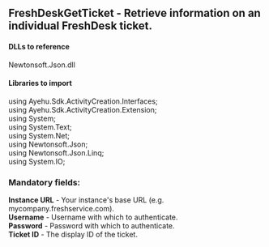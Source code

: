 ## FreshDeskGetTicket - Retrieve information on an individual FreshDesk ticket.

#### DLLs to reference
Newtonsoft.Json.dll

#### Libraries to import
using Ayehu.Sdk.ActivityCreation.Interfaces;<br>
using Ayehu.Sdk.ActivityCreation.Extension;<br>
using System;<br>
using System.Text;<br>
using System.Net;<br>
using Newtonsoft.Json;<br>
using Newtonsoft.Json.Linq;<br>
using System.IO;<br>

### Mandatory fields:
**Instance URL**	- Your instance's base URL (e.g. mycompany.freshservice.com).<br>
**Username**			- Username with which to authenticate.<br>
**Password**      - Password with which to authenticate.<br>
**Ticket ID**     - The display ID of the ticket.
